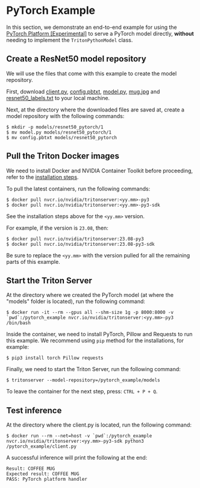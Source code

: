 <!--
# Copyright 2023, NVIDIA CORPORATION & AFFILIATES. All rights reserved.
#
# Redistribution and use in source and binary forms, with or without
# modification, are permitted provided that the following conditions
# are met:
#  * Redistributions of source code must retain the above copyright
#    notice, this list of conditions and the following disclaimer.
#  * Redistributions in binary form must reproduce the above copyright
#    notice, this list of conditions and the following disclaimer in the
#    documentation and/or other materials provided with the distribution.
#  * Neither the name of NVIDIA CORPORATION nor the names of its
#    contributors may be used to endorse or promote products derived
#    from this software without specific prior written permission.
#
# THIS SOFTWARE IS PROVIDED BY THE COPYRIGHT HOLDERS ``AS IS'' AND ANY
# EXPRESS OR IMPLIED WARRANTIES, INCLUDING, BUT NOT LIMITED TO, THE
# IMPLIED WARRANTIES OF MERCHANTABILITY AND FITNESS FOR A PARTICULAR
# PURPOSE ARE DISCLAIMED.  IN NO EVENT SHALL THE COPYRIGHT OWNER OR
# CONTRIBUTORS BE LIABLE FOR ANY DIRECT, INDIRECT, INCIDENTAL, SPECIAL,
# EXEMPLARY, OR CONSEQUENTIAL DAMAGES (INCLUDING, BUT NOT LIMITED TO,
# PROCUREMENT OF SUBSTITUTE GOODS OR SERVICES; LOSS OF USE, DATA, OR
# PROFITS; OR BUSINESS INTERRUPTION) HOWEVER CAUSED AND ON ANY THEORY
# OF LIABILITY, WHETHER IN CONTRACT, STRICT LIABILITY, OR TORT
# (INCLUDING NEGLIGENCE OR OTHERWISE) ARISING IN ANY WAY OUT OF THE USE
# OF THIS SOFTWARE, EVEN IF ADVISED OF THE POSSIBILITY OF SUCH DAMAGE.
-->

# PyTorch Example

In this section, we demonstrate an end-to-end example for using the
[PyTorch Platform \[Experimental\]](../../README.md#pytorch-platform-experimental)
to serve a PyTorch model directly, **without** needing to implement the
`TritonPythonModel` class.

## Create a ResNet50 model repository

We will use the files that come with this example to create the model
repository.

First, download [client.py](client.py), [config.pbtxt](config.pbtxt),
[model.py](model.py),
[mug.jpg](https://raw.githubusercontent.com/triton-inference-server/server/main/qa/images/mug.jpg)
and [resnet50_labels.txt](resnet50_labels.txt) to your local machine.

Next, at the directory where the downloaded files are saved at, create a model
repository with the following commands:
```
$ mkdir -p models/resnet50_pytorch/1
$ mv model.py models/resnet50_pytorch/1
$ mv config.pbtxt models/resnet50_pytorch
```

## Pull the Triton Docker images

We need to install Docker and NVIDIA Container Toolkit before proceeding, refer
to the
[installation steps](https://github.com/triton-inference-server/server/tree/main/docs#installation).

To pull the latest containers, run the following commands:
```
$ docker pull nvcr.io/nvidia/tritonserver:<yy.mm>-py3
$ docker pull nvcr.io/nvidia/tritonserver:<yy.mm>-py3-sdk
```
See the installation steps above for the `<yy.mm>` version.

For example, if the version is `23.08`, then:
```
$ docker pull nvcr.io/nvidia/tritonserver:23.08-py3
$ docker pull nvcr.io/nvidia/tritonserver:23.08-py3-sdk
```

Be sure to replace the `<yy.mm>` with the version pulled for all the remaining
parts of this example.

## Start the Triton Server

At the directory where we created the PyTorch model (at where the "models"
folder is located), run the following command:
```
$ docker run -it --rm --gpus all --shm-size 1g -p 8000:8000 -v `pwd`:/pytorch_example nvcr.io/nvidia/tritonserver:<yy.mm>-py3 /bin/bash
```

Inside the container, we need to install PyTorch, Pillow and Requests to run this example.
We recommend using `pip` method for the installations, for example:
```
$ pip3 install torch Pillow requests
```

Finally, we need to start the Triton Server, run the following command:
```
$ tritonserver --model-repository=/pytorch_example/models
```

To leave the container for the next step, press: `CTRL + P + Q`.

## Test inference

At the directory where the client.py is located, run the following command:
```
$ docker run --rm --net=host -v `pwd`:/pytorch_example nvcr.io/nvidia/tritonserver:<yy.mm>-py3-sdk python3 /pytorch_example/client.py
```

A successful inference will print the following at the end:
```
Result: COFFEE MUG
Expected result: COFFEE MUG
PASS: PyTorch platform handler
```
